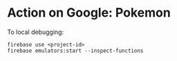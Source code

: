 # Action on Google: Pokemon

To local debugging: 
```
firebase use <project-id>
firebase emulators:start --inspect-functions
```